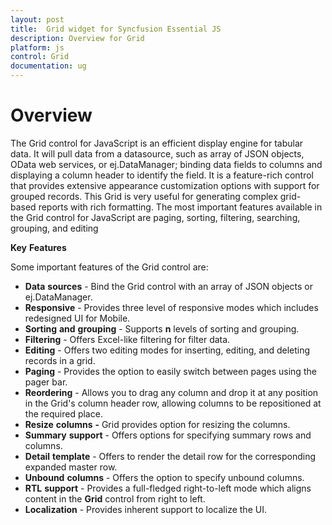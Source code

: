 ```yaml
---
layout: post
title:  Grid widget for Syncfusion Essential JS
description: Overview for Grid
platform: js
control: Grid
documentation: ug
---
```

# Overview

The Grid control for JavaScript is an efficient display engine for tabular data. It will pull data from a datasource, such as array of JSON objects, OData web services, or ej.DataManager; binding data fields to columns and displaying a column header to identify the field. It is a feature-rich control that provides extensive appearance customization options with support for grouped records. This Grid is very useful for generating complex grid-based reports with rich formatting. The most important features available in the Grid control for JavaScript are paging, sorting, filtering, searching, grouping, and editing

**Key** **Features**

Some important features of the Grid control are:

* **Data** **sources** - Bind the Grid control with an array of JSON objects or ej.DataManager.
* **Responsive** - Provides three level of responsive modes which includes redesigned UI for Mobile.
* **Sorting** **and** **grouping** - Supports __n__ levels of sorting and grouping.
* **Filtering** - Offers Excel-like filtering for filter data.
* **Editing** - Offers two editing modes for inserting, editing, and deleting records in a grid.
* **Paging** - Provides the option to easily switch between pages using the pager bar.
* **Reordering** - Allows you to drag any column and drop it at any position in the Grid's column header row, allowing columns to be repositioned at the required place.
* **Resize** **columns** **-** Grid provides option for resizing the columns.
* **Summary** **support** - Offers options for specifying summary rows and columns.
* **Detail** **template** - Offers to render the detail row for the corresponding expanded master row.
* **Unbound** **columns** - Offers the option to specify unbound columns.
* **RTL** **support** - Provides a full-fledged right-to-left mode which aligns content in the **Grid** control from right to left.
* **Localization** - Provides inherent support to localize the UI.

